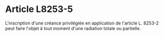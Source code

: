 # Article L8253-5

L'inscription d'une créance privilégiée en application de l'article L. 8253-2 peut faire l'objet à tout moment d'une radiation totale ou partielle.